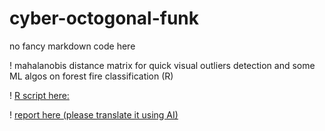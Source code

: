 # cyber-octogonal-funk
no fancy markdown code here

! mahalanobis distance matrix for quick visual outliers detection and some ML algos on forest fire classification (R)

! [R script here:](https://github.com/sql19w/cyber-octogonal-funk/blob/main/forest_fires.R)

! [report here (please translate it using AI)](https://github.com/sql19w/cyber-octogonal-funk/blob/main/forest_fires_report.pdf)
